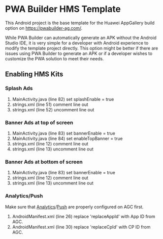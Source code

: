 # PWA Builder HMS Template
This Android project is the base template for the Huawei AppGallery build option on https://pwabuilder-ag.com/.

While PWA Builder can automatically generate an APK without the Android Studio IDE, it is very simple for a developer with Android experience to modify the template project directly. This option might be better if there are issues using PWA Builder to generate an APK or if a developer wishes to customize the PWA solution to meet their needs.



## 

## Enabling HMS Kits

### Splash Ads
1. MainActivity.java (line 82) set splashEnable = true
2. strings.xml (line 51) comment line out
3. strings.xml (line 52) uncomment line out

### Banner Ads at top of screen
1. MainActivity.java (line 83) set bannerEnable = true
2. MainActivity.java (line 84) set enableTopBanner = true
3. strings.xml (line 12) comment line out
4. strings.xml (line 13) uncomment line out

### Banner Ads at bottom of screen
1. MainActivity.java (line 83) set bannerEnable = true
2. strings.xml (line 12) comment line out
3. strings.xml (line 13) uncomment line out

### Analytics/Push
Make sure that [Analytics](https://developer.huawei.com/consumer/en/doc/development/HMSCore-Guides/android-config-agc-0000001050163815)/[Push](https://developer.huawei.com/consumer/en/doc/development/HMSCore-Guides/android-config-agc-0000001050170137) are properly configured on AGC first.
1. AndroidManifest.xml (line 26) replace 'replaceAppId' with App ID from AGC.
2. AndroidManifest.xml (line 30) replace 'replaceCpId' with CP ID from AGC.


